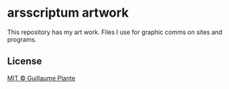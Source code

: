 # arsscriptum artwork

This repository has my art work. Files I use for graphic comms on sites and programs.




## License

[MIT © Guillaume Plante](./LICENSE)
